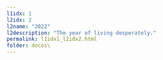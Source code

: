 ```yaml
---
l1idx: 1
l2idx: 2
l2name: "2022"
l2description: "The year of living desperately."
permalink: l1idx1_l2idx2.html
folder: docos\
---
```

